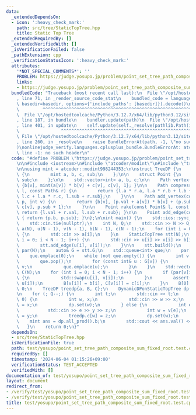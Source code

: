 ```yaml
---
data:
  _extendedDependsOn:
  - icon: ':heavy_check_mark:'
    path: src/tree/StaticTopTree.hpp
    title: Static Top Tree
  _extendedRequiredBy: []
  _extendedVerifiedWith: []
  _isVerificationFailed: false
  _pathExtension: cpp
  _verificationStatusIcon: ':heavy_check_mark:'
  attributes:
    '*NOT_SPECIAL_COMMENTS*': ''
    PROBLEM: https://judge.yosupo.jp/problem/point_set_tree_path_composite_sum_fixed_root
    links:
    - https://judge.yosupo.jp/problem/point_set_tree_path_composite_sum_fixed_root
  bundledCode: "Traceback (most recent call last):\n  File \"/opt/hostedtoolcache/Python/3.12.7/x64/lib/python3.12/site-packages/onlinejudge_verify/documentation/build.py\"\
    , line 71, in _render_source_code_stat\n    bundled_code = language.bundle(stat.path,\
    \ basedir=basedir, options={'include_paths': [basedir]}).decode()\n          \
    \         ^^^^^^^^^^^^^^^^^^^^^^^^^^^^^^^^^^^^^^^^^^^^^^^^^^^^^^^^^^^^^^^^^^^^^^^^^^^^^^^^^\n\
    \  File \"/opt/hostedtoolcache/Python/3.12.7/x64/lib/python3.12/site-packages/onlinejudge_verify/languages/cplusplus.py\"\
    , line 187, in bundle\n    bundler.update(path)\n  File \"/opt/hostedtoolcache/Python/3.12.7/x64/lib/python3.12/site-packages/onlinejudge_verify/languages/cplusplus_bundle.py\"\
    , line 401, in update\n    self.update(self._resolve(pathlib.Path(included), included_from=path))\n\
    \                ^^^^^^^^^^^^^^^^^^^^^^^^^^^^^^^^^^^^^^^^^^^^^^^^^^^^^^^^^\n \
    \ File \"/opt/hostedtoolcache/Python/3.12.7/x64/lib/python3.12/site-packages/onlinejudge_verify/languages/cplusplus_bundle.py\"\
    , line 260, in _resolve\n    raise BundleErrorAt(path, -1, \"no such header\"\
    )\nonlinejudge_verify.languages.cplusplus_bundle.BundleErrorAt: atcoder/modint:\
    \ line -1: no such header\n"
  code: "#define PROBLEM \"https://judge.yosupo.jp/problem/point_set_tree_path_composite_sum_fixed_root\"\
    \n\n#include <iostream>\n#include \"atcoder/modint\"\n#include \"tree/StaticTopTree.hpp\"\
    \n\nusing mint = atcoder::modint998244353;\n\nstruct TreeDP {\n    struct Path\
    \ {\n        mint a, b, c, sub;\n    };\n\n    struct Point {\n        mint val,\
    \ sub;\n    };\n\n    std::vector<int> a, b, c;\n\n    Path vertex(int v) { return\
    \ {b[v], mint(a[v]) * b[v] + c[v], c[v], 1}; }\n\n    Path compress(const Path&\
    \ l, const Path& r) {\n        return {l.a * r.a, l.a * r.b + l.b + l.c * r.sub,\
    \ l.c + l.a * r.c, l.sub + r.sub};\n    }\n\n    Path add_vertex(const Point&\
    \ p, int v) {\n        return {b[v], (p.val + a[v]) * b[v] + (p.sub + 1) * c[v],\
    \ c[v], p.sub + 1};\n    }\n\n    Point rake(const Point& l, const Point& r) {\
    \ return {l.val + r.val, l.sub + r.sub}; }\n\n    Point add_edge(const Path& p)\
    \ { return {p.b, p.sub}; }\n};\n\nint main() {\n    std::ios::sync_with_stdio(false);\n\
    \    std::cin.tie(nullptr);\n    int N, Q;\n    std::cin >> N >> Q;\n    std::vector<int>\
    \ a(N), u(N - 1), v(N - 1), b(N - 1), c(N - 1);\n    for (int i = 0; i < N; i++)\
    \ {\n        std::cin >> a[i];\n    }\n    StaticTopTree stt(N);\n    for (int\
    \ i = 0; i < N - 1; i++) {\n        std::cin >> u[i] >> v[i] >> b[i] >> c[i];\n\
    \        stt.add_edge(u[i], v[i]);\n    }\n\n    stt.build();\n    std::vector<int>\
    \ par(N);\n    auto& G = stt.G;\n    std::queue<int> que;\n    par[0] = -1;\n\
    \    que.emplace(0);\n    while (not que.empty()) {\n        int v = que.front();\n\
    \        que.pop();\n        for (const int& u : G[v]) {\n            par[u] =\
    \ v;\n            que.emplace(u);\n        }\n    }\n    std::vector<int> B(N),\
    \ C(N);\n    for (int i = 0; i < N - 1; i++) {\n        if (par[v[i]] != u[i])\
    \ {\n            std::swap(u[i], v[i]);\n        }\n        assert(par[v[i]] ==\
    \ u[i]);\n        B[v[i]] = b[i], C[v[i]] = c[i];\n    }\n    B[0] = 1, C[0] =\
    \ 0;\n    TreeDP treedp{a, B, C};\n    DynamicDPonStaticTopTree dp(stt, treedp);\n\
    \n    for (; Q--;) {\n        int t;\n        std::cin >> t;\n        if (t ==\
    \ 0) {\n            int w, x;\n            std::cin >> w >> x;\n            treedp.a[w]\
    \ = x;\n            dp.set(w);\n        } else {\n            int e, y, z;\n \
    \           std::cin >> e >> y >> z;\n            int w = v[e];\n            treedp.b[w]\
    \ = y;\n            treedp.c[w] = z;\n            dp.set(w);\n        }\n    \
    \    mint ans = dp.all_prod().b;\n        std::cout << ans.val() << '\\n';\n \
    \   }\n    return 0;\n}"
  dependsOn:
  - src/tree/StaticTopTree.hpp
  isVerificationFile: true
  path: test/yosupo/point_set_tree_path_composite_sum_fixed_root.test.cpp
  requiredBy: []
  timestamp: '2024-06-04 01:15:26+09:00'
  verificationStatus: TEST_ACCEPTED
  verifiedWith: []
documentation_of: test/yosupo/point_set_tree_path_composite_sum_fixed_root.test.cpp
layout: document
redirect_from:
- /verify/test/yosupo/point_set_tree_path_composite_sum_fixed_root.test.cpp
- /verify/test/yosupo/point_set_tree_path_composite_sum_fixed_root.test.cpp.html
title: test/yosupo/point_set_tree_path_composite_sum_fixed_root.test.cpp
---
```

